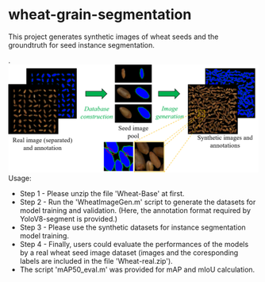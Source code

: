 # wheat-grain-segmentation

This project generates synthetic images of wheat seeds and the groundtruth for seed instance segmentation.  

.<img src="https://github.com/L-Zhou17/wheat-grain-segmentation/blob/main/Example.png">  
Usage:  
* Step 1 - Please unzip the file 'Wheat-Base' at first.  
* Step 2 - Run the 'WheatImageGen.m' script to generate the datasets for model training and validation. (Here, the annotation format required by YoloV8-segment is provided.)  
* Step 3 - Please use the synthetic datasets for instance segmentation model training.  
* Step 4 - Finally, users could evaluate the performances of the models by a real wheat seed image dataset (images and the coresponding labels are included in the file 'Wheat-real.zip').  
* The script 'mAP50_eval.m' was provided for mAP and mIoU calculation.

